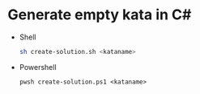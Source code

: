# Generate empty kata in C#

* Shell
  
    ``` sh
    sh create-solution.sh <kataname>
    ```

* Powershell

    ``` pwsh
    pwsh create-solution.ps1 <kataname>
    ```
